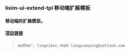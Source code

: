 ### lixim-ui-extend-tpl 移动端扩展模板

#### 移动端的扩展模型。

#### <a href="https://github.com/lixi-ui/lixim-ui-extend-tpl" target="_blank">项目链接</a>

> author： `lingniker`,  mail: `lingyuanping@uotlook.com`
